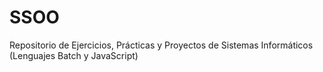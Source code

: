 # SSOO
Repositorio de Ejercicios, Prácticas y Proyectos de Sistemas Informáticos
(Lenguajes Batch y JavaScript)
